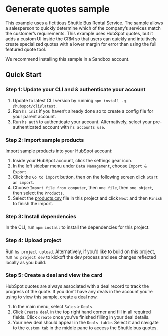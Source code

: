 # Generate quotes sample

This example uses a fictitious Shuttle Bus Rental Service. The sample allows a salesperson to quickly determine which of the company’s services match the customer’s requirements. This example uses HubSpot quotes, but it adds a custom UI inside the CRM so that users can quickly and intuitively create specialized quotes with a lower margin for error than using the full featured quote tool.

We recommend installing this sample in a Sandbox account.

## Quick Start

### Step 1: Update your CLI and & authenticate your account

1. Update to latest CLI version by running `npm install -g @hubspot/cli@latest`.
1. Run `hs init` if you haven’t already done so to create a config file for your parent account.
1. Run `hs auth` to authenticate your account. Alternatively, select your pre-authenticated account with `hs accounts use`.

### Step 2: Import sample products

[Import](https://knowledge.hubspot.com/crm-setup/import-objects) sample [products](./products.csv) into your HubSpot account:

1. Inside your HubSpot account, click the settings gear icon.
1. In the left sidebar menu under `Data Management`, choose `Import & Export`.
1. Click the `Go to import` button, then on the following screen click `Start an import`.
1. Choose `Import file from computer`, then `one file`, then `one object`, then select the `Products`.
1. Select the [products.csv](./products.csv) file in this project and click `Next` and then `Finish` to finish the import.

### Step 3: Install dependencies

In the CLI, run `npm install` to install the dependencies for this project.

### Step 4: Upload project

Run `hs project upload`. Alternatively, if you’d like to build on this project, run `hs project dev` to kickoff the dev process and see changes reflected locally as you build.

### Step 5: Create a deal and view the card

HubSpot quotes are always associated with a deal record to track the progress of the quote. If you don’t have any deals in the account you’re using to view this sample, create a deal now.

1. In the main menu, select `Sales` > `Deals`.
1. Click `Create deal` in the top right hand corner and fill in all required fields. Click `create` once you’ve finished filling in your deal details.
1. Your new deal should appear in the `Deals table`. Select it and navigate to the `custom tab` in the middle pane to access the Shuttle bus quotes.

